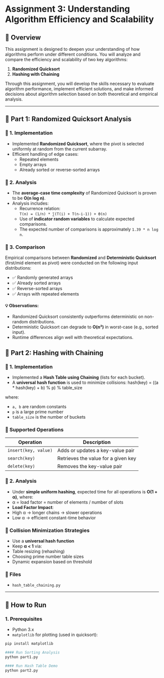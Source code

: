# Assignment 3: Understanding Algorithm Efficiency and Scalability

## 📘 Overview

This assignment is designed to deepen your understanding of how algorithms perform under different conditions. You will analyze and compare the efficiency and scalability of two key algorithms:

1. **Randomized Quicksort**
2. **Hashing with Chaining**

Through this assignment, you will develop the skills necessary to evaluate algorithm performance, implement efficient solutions, and make informed decisions about algorithm selection based on both theoretical and empirical analysis.

---

## 📌 Part 1: Randomized Quicksort Analysis

### 🔹 1. Implementation

- Implemented **Randomized Quicksort**, where the pivot is selected uniformly at random from the current subarray.
- Efficient handling of edge cases:
  - Repeated elements
  - Empty arrays
  - Already sorted or reverse-sorted arrays

### 🔹 2. Analysis

- The **average-case time complexity** of Randomized Quicksort is proven to be **O(n log n)**.
- Analysis includes:
  - Recurrence relation:  
    `T(n) = (1/n) * ∑(T(i) + T(n-i-1)) + Θ(n)`
  - Use of **indicator random variables** to calculate expected comparisons.
  - The expected number of comparisons is approximately `1.39 * n log n`.

### 🔹 3. Comparison

Empirical comparisons between **Randomized** and **Deterministic Quicksort** (first/mid element as pivot) were conducted on the following input distributions:

- ✅ Randomly generated arrays  
- ✅ Already sorted arrays  
- ✅ Reverse-sorted arrays  
- ✅ Arrays with repeated elements  

#### 💡 Observations:
- Randomized Quicksort consistently outperforms deterministic on non-random distributions.
- Deterministic Quicksort can degrade to **O(n²)** in worst-case (e.g., sorted input).
- Runtime differences align well with theoretical expectations.

## 📌 Part 2: Hashing with Chaining

### 🔹 1. Implementation

- Implemented a **Hash Table using Chaining** (lists for each bucket).
- A **universal hash function** is used to minimize collisions:
 hash(key) = ((a * hash(key) + b) % p) % table_size

where:
- `a, b` are random constants
- `p` is a large prime number
- `table_size` is the number of buckets

### 🔹 Supported Operations

| Operation | Description |
|-----------|-------------|
| `insert(key, value)` | Adds or updates a key-value pair |
| `search(key)`        | Retrieves the value for a given key |
| `delete(key)`        | Removes the key-value pair |

### 🔹 2. Analysis

- Under **simple uniform hashing**, expected time for all operations is **O(1 + α)**, where:
- α = load factor = number of elements / number of slots
- **Load Factor Impact**:
- High α → longer chains → slower operations
- Low α → efficient constant-time behavior

### 🔹 Collision Minimization Strategies

- Use a **universal hash function**
- Keep **α < 1** via:
- Table resizing (rehashing)
- Choosing prime number table sizes
- Dynamic expansion based on threshold

### 🔹 Files
- `hash_table_chaining.py`

---

## 🧪 How to Run

### 1. Prerequisites

- Python 3.x
- `matplotlib` for plotting (used in quicksort):
```bash
pip install matplotlib

#### Run Sorting Analysis
python part1.py

#### Run Hash Table Demo
python part2.py
